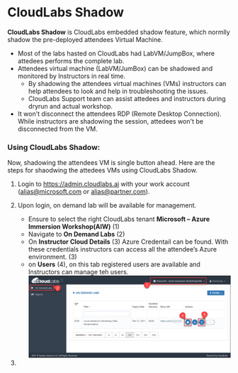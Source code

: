 # CloudLabs Shadow

**CloudLabs Shadow** is CloudLabs embedded shadow feature, which normlly shadow the pre-deployed attendees Virtual Machine.
  - Most of the labs hasted on CloudLabs had LabVM/JumpBox, where attedees performs the complete lab.
  - Attendees virtual machine (LabVM/JumBox) can be shadowed and monitored by Instructors in real time.
    * By shadowing the attendees virtual machines (VMs) instructors can help attendees to look and help in troubleshooting the issues. 
    * CloudLabs Support team can assist attedees and instructors during dryrun and actual workshop.
  - It won't disconnect the attendees RDP (Remote Desktop Connection). While instructors are shadowing the session, attedees won't be disconnected from the VM.

### Using CloudLabs Shadow:
Now, shadowing the attendees VM is single button ahead. Here are the steps for shaodwing the attedees VMs using CloudLabs Shadow.
1. Login to https://admin.cloudlabs.ai with your work account (alias@microsoft.com or alias@partner.com).
1. Upon login, on demand lab will be available for management.
   - Ensure to select the right CloudLabs tenant **Microsoft – Azure Immersion Workshop(AIW)** (1)
   - Navigate to **On Demand Labs** (2)
   - On **Instructor Cloud Details** (3) Azure Credentail can be found. With these credentials instructors can access all the attendee’s Azure environment. (3)
   - on **Users** (4), on this tab registered users are available and Instructors can manage teh users. 
   ![](.././media/cs-001.png)
   
1.  

